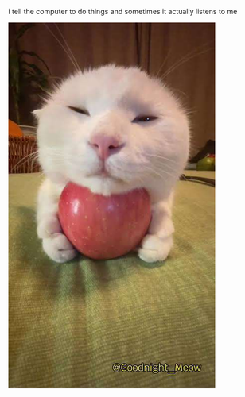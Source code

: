 i tell the computer to do things and sometimes it actually listens to me
<!--START_SECTION:update_image-->
<img src=https://raw.githubusercontent.com/sneakykestrel/sneakykestrel/main/.github/images/20240113_162729.jpg height="" width="" align=left alt=kitty />
<!--END_SECTION:update_image-->

